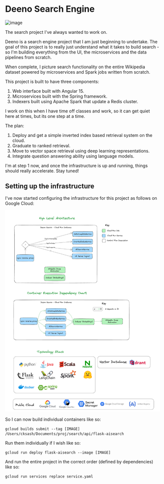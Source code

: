 # Deeno Search Engine

![image](https://github.com/ChengSashankh/search/assets/15691658/794ff39b-fa10-4aa9-b2d4-d289c3fe5af2)

The search project I've always wanted to work on. 

Deeno is a search engine project that I am just beginning to undertake. The goal of this project is to really just 
understand what it takes to build search - so I'm building everything from the UI, the microservices and the data 
pipelines from scratch.

When complete, I picture search functionality on the entire Wikipedia dataset powered by microservices and Spark jobs
written from scratch. 

This project is built to have three components:

1. Web interface built with Angular 15.
2. Microservices built with the Spring framework. 
3. Indexers built using Apache Spark that update a Redis cluster.

I work on this when I have time off classes and work, so it can get quiet here at times, but its one step at a time.

The plan:
1. Deploy and get a simple inverted index based retrieval system on the cloud.
2. Graduate to ranked retrieval.
3. Move to vector space retrieval using deep learning representations.
4. Integrate question answering ability using language models.

I'm at step 1 now, and once the infrastructure is up and running, things should really accelerate. Stay tuned!

## Setting up the infrastructure

I've now started configuring the infrastructure for this project as follows on Google Cloud:

![Deeno Architecture.png](docs/architecture.png)

So I can now build individual containers like so:
```shell
gcloud builds submit --tag [IMAGE] /Users/cksash/Documents/proj/search/api/flask-aisearch
```

Run them individually if I wish like so:

```shell
gcloud run deploy flask-aisearch --image [IMAGE]
```

And run the entire project in the correct order (defined by dependencies) like so: 

```shell
gcloud run services replace service.yaml
```